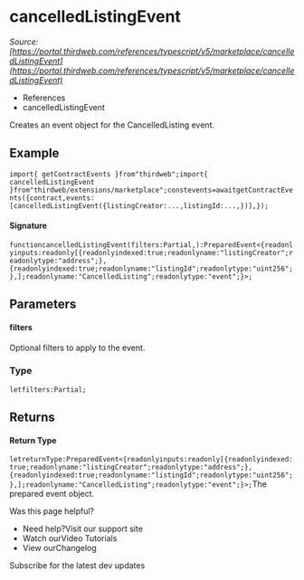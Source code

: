 # cancelledListingEvent

*Source: [https://portal.thirdweb.com/references/typescript/v5/marketplace/cancelledListingEvent](https://portal.thirdweb.com/references/typescript/v5/marketplace/cancelledListingEvent)*

* References
* cancelledListingEvent

Creates an event object for the CancelledListing event.

## Example

`import{ getContractEvents }from"thirdweb";import{ cancelledListingEvent }from"thirdweb/extensions/marketplace";constevents=awaitgetContractEvents({contract,events: [cancelledListingEvent({listingCreator:...,listingId:...,})],});`
#### Signature

`functioncancelledListingEvent(filters:Partial,):PreparedEvent<{readonlyinputs:readonly[{readonlyindexed:true;readonlyname:"listingCreator";readonlytype:"address";},{readonlyindexed:true;readonlyname:"listingId";readonlytype:"uint256";},];readonlyname:"CancelledListing";readonlytype:"event";}>;`
## Parameters

#### filters

Optional filters to apply to the event.

### Type

`letfilters:Partial;`
## Returns

#### Return Type

`letreturnType:PreparedEvent<{readonlyinputs:readonly[{readonlyindexed:true;readonlyname:"listingCreator";readonlytype:"address";},{readonlyindexed:true;readonlyname:"listingId";readonlytype:"uint256";},];readonlyname:"CancelledListing";readonlytype:"event";}>;`The prepared event object.

Was this page helpful?

* Need help?Visit our support site
* Watch ourVideo Tutorials
* View ourChangelog

Subscribe for the latest dev updates

